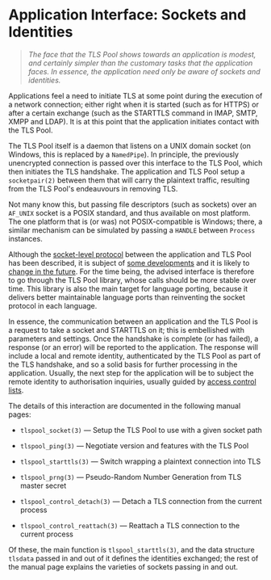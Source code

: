 Application Interface: Sockets and Identities
=============================================

>   *The face that the TLS Pool shows towards an application is modest, and
>   certainly simpler than the customary tasks that the application faces. In
>   essence, the application need only be aware of sockets and identities.*

Applications feel a need to initiate TLS at some point during the execution of a
network connection; either right when it is started (such as for HTTPS) or after
a certain exchange (such as the STARTTLS command in IMAP, SMTP, XMPP and LDAP).
It is at this point that the application initiates contact with the TLS Pool.

The TLS Pool itself is a daemon that listens on a UNIX domain socket (on
Windows, this is replaced by a `NamedPipe`). In principle, the previously
unencrypted connection is passed over this interface to the TLS Pool, which then
initiates the TLS handshake. The application and TLS Pool setup a
`socketpair(2)` between them that will carry the plaintext traffic, resulting
from the TLS Pool's endeauvours in removing TLS.

Not many know this, but passing file descriptors (such as sockets) over an
`AF_UNIX` socket is a POSIX standard, and thus available on most platform. The
one platform that is (or was) not POSIX-compatible is Windows; there, a similar
mechanism can be simulated by passing a `HANDLE` between `Process` instances.

Although the [socket-level
protocol](https://github.com/arpa2/tlspool/blob/master/doc/socketprotocol.rst)
between the application and TLS Pool has been described, it is subject of [some
developments](https://github.com/arpa2/tlspool/issues/42) and it is likely to
[change in the
future](https://github.com/arpa2/tlspool/blob/master/doc/socketprotocol-future.md).
For the time being, the advised interface is therefore to go through the TLS
Pool library, whose calls should be more stable over time. This library is also
the main target for language porting, because it delivers better maintainable
language ports than reinventing the socket protocol in each language.

In essence, the communication between an application and the TLS Pool is a
request to take a socket and STARTTLS on it; this is embellished with parameters
and settings. Once the handshake is complete (or has failed), a response (or an
error) will be reported to the application. The response will include a local
and remote identity, authenticated by the TLS Pool as part of the TLS handshake,
and so a solid basis for further processing in the application. Usually, the
next step for the application will be to subject the remote identity to
authorisation inquiries, usually guided by [access control
lists](http://donai.arpa2.net/acl.html).

The details of this interaction are documented in the following manual pages:

-   `tlspool_socket(3)` — Setup the TLS Pool to use with a given socket path

-   `tlspool_ping(3)` — Negotiate version and features with the TLS Pool

-   `tlspool_starttls(3)` — Switch wrapping a plaintext connection into TLS

-   `tlspool_prng(3)` — Pseudo-Random Number Generation from TLS master secret

-   `tlspool_control_detach(3)` — Detach a TLS connection from the current
    process

-   `tlspool_control_reattach(3)` — Reattach a TLS connection to the current
    process

Of these, the main function is `tlspool_starttls(3)`, and the data structure
`tlsdata` passed in and out of it defines the identities exchanged; the rest of
the manual page explains the varieties of sockets passing in and out.

